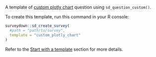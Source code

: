 A template of [custom plotly chart](https://surveydown.org/docs/custom-questions#plotly-chart-example) question using `sd_question_custom()`.

To create this template, run this command in your R console:

```r
surveydown::sd_create_survey(
  #path = "path/to/survey",
  template = "custom_plotly_chart"
)
```

Refer to the [Start with a template](https://surveydown.org/docs/getting-started#start-with-a-template) section for more details.
